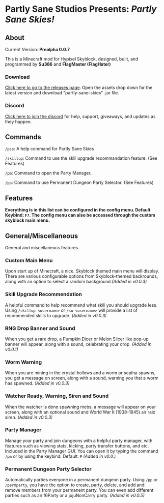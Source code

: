 # **Partly Sane Studios Presents:** *Partly Sane Skies!*

## About

Current Version: **Prealpha 0.0.7**

This is a Minecraft mod for Hypixel Skyblock, designed, built, and programmed by **Su386** and **FlagMaster (FlagHater)**

### Download

[Click here to go to the releases page](<https://github.com/Su386yt/partly-sane-skies/releases>).
 Open the assets drop down for the latest version and download "partly-sane-skies" .jar file.

### Discord

[Click here to join the discord](https://discord.gg/v4PU3WeH7z) for help, support, giveaways, and updates as they happen.

## Commands

``/pss``: A help command for Partly Sane Skies

``/skillup``: Command to use the skill upgrade recommandation feature. (See Features)

``/pm``: Command to open the Party Manager.

``/pp``: Command to use Permanent Dungeon Party Selector. (See Features)

## Features

**Everything is in this list can be configured in the config menu. Default Keybind: ``F7``. The config menu can also be accessed through the custom skyblock main menu.**

## General/Miscellaneous

General and miscellaneous features.

### Custom Main Menu

Upon start up of Minecraft, a nice, Skyblock themed main menu will display. There are various configurable options from Skyblock-themed backrounds, along with an option to select a random background.*(Added in v0.0.3)*

### Skill Upgrade Recommendation

A helpful command to help recommend what skill you should upgrade less. Using ``/skillup <username>`` or ``/su <username>`` will provide a list of recommended skills to upgrade. *(Added in v0.0.3)*

### RNG Drop Banner and Sound

When you get a rare drop, a Pumpkin Dicer or Melon Slicer like pop-up banner will appear, along with a sound, celebrating your drop. *(Added in v0.0.1)*

### Worm Warning

When you are mining in the crystal hollows and a worm or scatha spawns, you get a message on screen, along with a sound, warning you that a worm has spawned. *(Added in v0.0.3)*

### Watcher Ready, Warning, Siren and Sound

When the watcher is done spawning mobs, a message will appear on your screen, along with an optional sound and World War II (1938-1945) air raid siren. *(Added in v0.0.3)*

### Party Manager

Manage your party and join dungeons with a helpful party manager, with features such as viewing stats, kicking, party transfer buttons, and etc. Included in the Party Manager GUI. You can open it by typing the command ``/pm`` or by using the keybind. Default: ``P`` *(Added in v0.0.)*

### Permanent Dungeon Party Selector

Automatically parties everyone in a permanent dungeon party. Using ``/pp`` or ``/permparty``, you have the option to create, party, delete, and add and remove members from your permanent party. You can even add different parties such as an f6Party or a jujuNonCarry party. *(Added in v0.0.5)*
